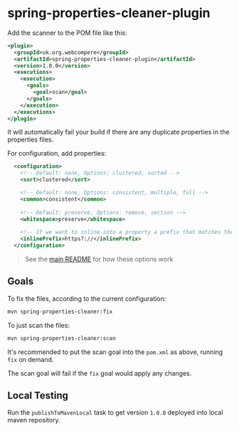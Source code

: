 # spring-properties-cleaner-plugin

Add the scanner to the POM file like this:

```xml
<plugin>
  <groupId>uk.org.webcompere</groupId>
  <artifactId>spring-properties-cleaner-plugin</artifactId>
  <version>1.0.0</version>
  <executions>
    <execution>
	  <goals>
	    <goal>scan</goal>
	  </goals>
    </execution>
  </executions>
</plugin>
```

It will automatically fail your build if there are any duplicate properties in the properties files.

For configuration, add properties:

```xml
  <configuration>
    <!-- Default: none, Options: clustered, sorted -->
    <sort>clustered</sort>

    <!-- Default: none, Options: consistent, multiple, full -->
    <common>consistent</common>
    
    <!-- Default: preserve, Options: remove, section -->
    <whitespace>preserve</whitespace>
    
    <!-- If we want to inline into a property a prefix that matches the regex that always appears before it -->
    <inlinePrefix>https?://</inlinePrefix>
  </configuration>
```

> See the [main README](../README.md) for how these options work

## Goals

To fix the files, according to the current configuration:

```bash
mvn spring-properties-cleaner:fix
```

To just scan the files:

```bash
mvn spring-properties-cleaner:scan
```

It's recommended to put the scan goal into the `pom.xml` as above, running `fix` on demand. 

The scan goal will fail if the `fix` goal would apply any changes.

## Local Testing

Run the `publishToMavenLocal` task to get version `1.0.0` deployed into local maven repository.